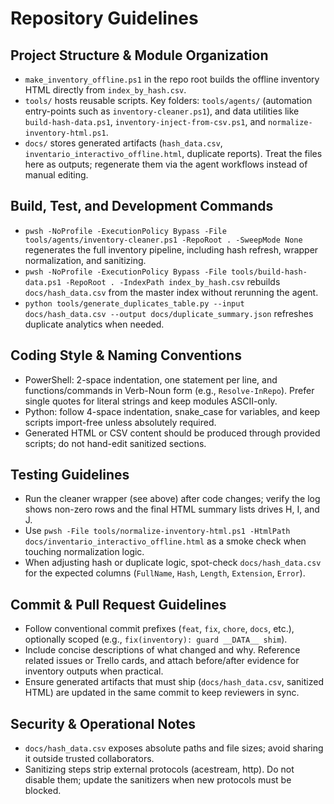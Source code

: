 # Repository Guidelines

## Project Structure & Module Organization
- `make_inventory_offline.ps1` in the repo root builds the offline inventory HTML directly from `index_by_hash.csv`.
- `tools/` hosts reusable scripts. Key folders: `tools/agents/` (automation entry-points such as `inventory-cleaner.ps1`), and data utilities like `build-hash-data.ps1`, `inventory-inject-from-csv.ps1`, and `normalize-inventory-html.ps1`.
- `docs/` stores generated artifacts (`hash_data.csv`, `inventario_interactivo_offline.html`, duplicate reports). Treat the files here as outputs; regenerate them via the agent workflows instead of manual editing.

## Build, Test, and Development Commands
- `pwsh -NoProfile -ExecutionPolicy Bypass -File tools/agents/inventory-cleaner.ps1 -RepoRoot . -SweepMode None` regenerates the full inventory pipeline, including hash refresh, wrapper normalization, and sanitizing.
- `pwsh -NoProfile -ExecutionPolicy Bypass -File tools/build-hash-data.ps1 -RepoRoot . -IndexPath index_by_hash.csv` rebuilds `docs/hash_data.csv` from the master index without rerunning the agent.
- `python tools/generate_duplicates_table.py --input docs/hash_data.csv --output docs/duplicate_summary.json` refreshes duplicate analytics when needed.

## Coding Style & Naming Conventions
- PowerShell: 2-space indentation, one statement per line, and functions/commands in Verb-Noun form (e.g., `Resolve-InRepo`). Prefer single quotes for literal strings and keep modules ASCII-only.
- Python: follow 4-space indentation, snake_case for variables, and keep scripts import-free unless absolutely required.
- Generated HTML or CSV content should be produced through provided scripts; do not hand-edit sanitized sections.

## Testing Guidelines
- Run the cleaner wrapper (see above) after code changes; verify the log shows non-zero rows and the final HTML summary lists drives H, I, and J.
- Use `pwsh -File tools/normalize-inventory-html.ps1 -HtmlPath docs/inventario_interactivo_offline.html` as a smoke check when touching normalization logic.
- When adjusting hash or duplicate logic, spot-check `docs/hash_data.csv` for the expected columns (`FullName`, `Hash`, `Length`, `Extension`, `Error`).

## Commit & Pull Request Guidelines
- Follow conventional commit prefixes (`feat`, `fix`, `chore`, `docs`, etc.), optionally scoped (e.g., `fix(inventory): guard __DATA__ shim`).
- Include concise descriptions of what changed and why. Reference related issues or Trello cards, and attach before/after evidence for inventory outputs when practical.
- Ensure generated artifacts that must ship (`docs/hash_data.csv`, sanitized HTML) are updated in the same commit to keep reviewers in sync.

## Security & Operational Notes
- `docs/hash_data.csv` exposes absolute paths and file sizes; avoid sharing it outside trusted collaborators.
- Sanitizing steps strip external protocols (acestream, http). Do not disable them; update the sanitizers when new protocols must be blocked.
